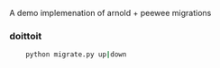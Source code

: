 A demo implemenation of arnold + peewee migrations


### doittoit
````bash
    python migrate.py up|down
````
